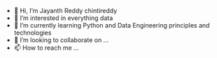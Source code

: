 - 👋 Hi, I’m Jayanth Reddy chintireddy
- 👀 I’m interested in everything data
- 🌱 I’m currently learning Python and Data Engineering principles and technologies
- 💞️ I’m looking to collaborate on ...
- 📫 How to reach me ...

<!---
jayanth0572/jayanth0572 is a ✨ special ✨ repository because its `README.md` (this file) appears on your GitHub profile.
You can click the Preview link to take a look at your changes.
--->
